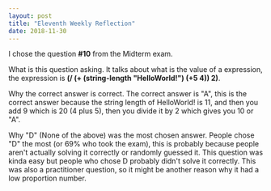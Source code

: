 ```yaml
---
layout: post
title: "Eleventh Weekly Reflection"
date: 2018-11-30
---
```

I chose the question **#10** from the Midterm exam. 

What is this question asking.
It talks about what is the value of a expression, the expression is **(/ (+ (string-length "HelloWorld!") (+5 4)) 2)**.

Why the correct answer is correct.
The correct answer is "A", this is the correct answer because the string length of HelloWorld! is 11, and then you add 9 which is 20 (4 plus 5), then you divide it by 2 which gives you 10 or "A". 

Why "D" (None of the above) was the most chosen answer.
People chose "D" the most (or 69% who took the exam), this is probably because people aren't actually solving it correctly or randomly guessed it. This question was kinda easy but people who chose D probably didn't solve it correctly. This was also a practitioner question, so it might be another reason why it had a low proportion number.
